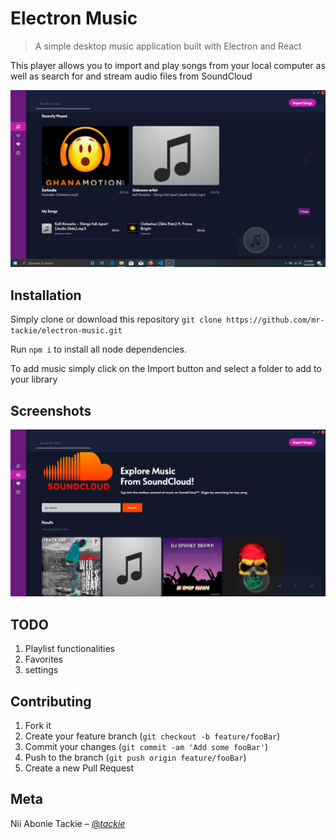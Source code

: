 # Electron Music 
> A simple desktop music application built with Electron and React

This player allows you to import and play songs from your local computer as well as search for and stream audio files from SoundCloud


![](vlm1.PNG)

## Installation
Simply clone or download this repository `git clone https://github.com/mr-tackie/electron-music.git`

Run `npm i` to install all node dependencies.

To add music simply click on the Import button and select a folder to add to your library

## Screenshots

![](vlm2.PNG)

## TODO
1. Playlist functionalities 
2. Favorites 
3. settings

## Contributing

1. Fork it
2. Create your feature branch (`git checkout -b feature/fooBar`)
3. Commit your changes (`git commit -am 'Add some fooBar'`)
4. Push to the branch (`git push origin feature/fooBar`)
5. Create a new Pull Request

## Meta

Nii Abonie Tackie – [@_tackie_](https://twitter.com/_tackie_)
